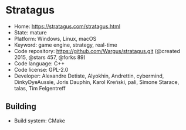 # Stratagus

- Home: https://stratagus.com/stratagus.html
- State: mature
- Platform: Windows, Linux, macOS
- Keyword: game engine, strategy, real-time
- Code repository: https://github.com/Wargus/stratagus.git (@created 2015, @stars 457, @forks 89)
- Code language: C++
- Code license: GPL-2.0
- Developer: Alexandre Detiste, Alyokhin, Andrettin, cybermind, DinkyDyeAussie, Joris Dauphin, Karol Kreński, pali, Simone Starace, talas, Tim Felgentreff

## Building

- Build system: CMake
